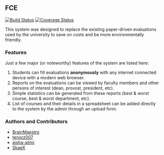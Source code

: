 ## FCE

[![Build Status](https://travis-ci.org/BrainMaestro/FCE.svg)](https://travis-ci.org/BrainMaestro/FCE)
[![Coverage Status](https://coveralls.io/repos/github/BrainMaestro/FCE/badge.svg?branch=master)](https://coveralls.io/github/BrainMaestro/FCE?branch=master)

This system was designed to replace the existing paper-driven evaluations used by the university to save on costs and be more environmentally friendly.

### Features
Just a few major (or noteworthy) features of the system are listed here:  
 
1. Students can fill evaluations **anonymously** with any internet connected device with a modern web browser.   
1. Reports on the evaluations can be viewed by faculty members and other persons of interest (dean, provost, president, etc).   
1. Simple statistics can be generated from these reports (best & worst course, best & worst department, etc).   
1. List of courses and their details in a spreadsheet can be added directly to the system by the admin through an upload form.

### Authors and Contributors
- [BrainMaestro](https://github.com/BrainMaestro)
- [tenorz007](https://github.com/tenorz007)
- [aisha-alimi](https://github.com/aisha-alimi)
- [SkaeX](https://github.com/SkaeX)


